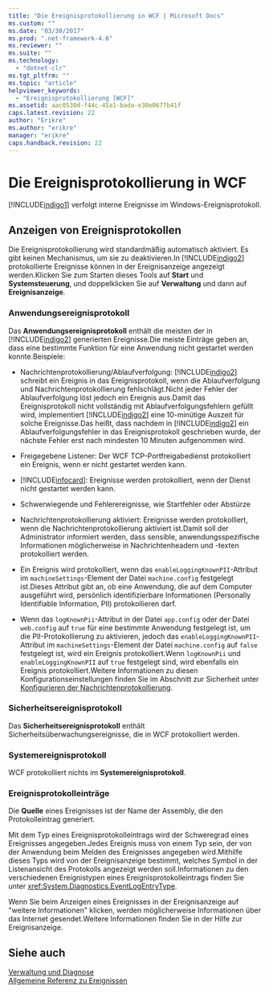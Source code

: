 ```yaml
---
title: "Die Ereignisprotokollierung in WCF | Microsoft Docs"
ms.custom: ""
ms.date: "03/30/2017"
ms.prod: ".net-framework-4.6"
ms.reviewer: ""
ms.suite: ""
ms.technology: 
  - "dotnet-clr"
ms.tgt_pltfrm: ""
ms.topic: "article"
helpviewer_keywords: 
  - "Ereignisprotokollierung [WCF]"
ms.assetid: aac0530d-f44c-45a1-bada-e30e0677b41f
caps.latest.revision: 22
author: "Erikre"
ms.author: "erikre"
manager: "erikre"
caps.handback.revision: 22
---
```

# Die Ereignisprotokollierung in WCF
[!INCLUDE[indigo1](../../../../../includes/indigo1-md.md)] verfolgt interne Ereignisse im Windows\-Ereignisprotokoll.  
  
## Anzeigen von Ereignisprotokollen  
 Die Ereignisprotokollierung wird standardmäßig automatisch aktiviert. Es gibt keinen Mechanismus, um sie zu deaktivieren.In [!INCLUDE[indigo2](../../../../../includes/indigo2-md.md)] protokollierte Ereignisse können in der Ereignisanzeige angezeigt werden.Klicken Sie zum Starten dieses Tools auf **Start** und **Systemsteuerung**, und doppelklicken Sie auf **Verwaltung** und dann auf **Ereignisanzeige**.  
  
### Anwendungsereignisprotokoll  
 Das **Anwendungsereignisprotokoll** enthält die meisten der in [!INCLUDE[indigo2](../../../../../includes/indigo2-md.md)] generierten Ereignisse.Die meiste Einträge geben an, dass eine bestimmte Funktion für eine Anwendung nicht gestartet werden konnte.Beispiele:  
  
-   Nachrichtenprotokollierung\/Ablaufverfolgung: [!INCLUDE[indigo2](../../../../../includes/indigo2-md.md)] schreibt ein Ereignis in das Ereignisprotokoll, wenn die Ablaufverfolgung und Nachrichtenprotokollierung fehlschlägt.Nicht jeder Fehler der Ablaufverfolgung löst jedoch ein Ereignis aus.Damit das Ereignisprotokoll nicht vollständig mit Ablaufverfolgungsfehlern gefüllt wird, implementiert [!INCLUDE[indigo2](../../../../../includes/indigo2-md.md)] eine 10\-minütige Auszeit für solche Ereignisse.Das heißt, dass nachdem in [!INCLUDE[indigo2](../../../../../includes/indigo2-md.md)] ein Ablaufverfolgungsfehler in das Ereignisprotokoll geschrieben wurde, der nächste Fehler erst nach mindesten 10 Minuten aufgenommen wird.  
  
-   Freigegebene Listener: Der WCF TCP\-Portfreigabedienst protokolliert ein Ereignis, wenn er nicht gestartet werden kann.  
  
-   [!INCLUDE[infocard](../../../../../includes/infocard-md.md)]: Ereignisse werden protokolliert, wenn der Dienst nicht gestartet werden kann.  
  
-   Schwerwiegende und Fehlerereignisse, wie Startfehler oder Abstürze  
  
-   Nachrichtenprotokollierung aktiviert: Ereignisse werden protokolliert, wenn die Nachrichtenprotokollierung aktiviert ist.Damit soll der Administrator informiert werden, dass sensible, anwendungsspezifische Informationen möglicherweise in Nachrichtenheadern und \-texten protokolliert werden.  
  
-   Ein Ereignis wird protokolliert, wenn das `enableLoggingKnownPII`\-Attribut im `machineSettings`\-Element der Datei `machine.config` festgelegt ist.Dieses Attribut gibt an, ob eine Anwendung, die auf dem Computer ausgeführt wird, persönlich identifizierbare Informationen \(Personally Identifiable Information, PII\) protokollieren darf.  
  
-   Wenn das `logKnownPii`\-Attribut in der Datei `app.config` oder der Datei `web.config` auf `true` für eine bestimmte Anwendung festgelegt ist, um die PII\-Protokollierung zu aktivieren, jedoch das `enableLoggingKnownPII`\-Attribut im `machineSettings`\-Element der Datei `machine.config` auf `false` festgelegt ist, wird ein Ereignis protokolliert.Wenn `logKnownPii` und `enableLoggingKnownPII` auf `true` festgelegt sind, wird ebenfalls ein Ereignis protokolliert.Weitere Informationen zu diesen Konfigurationseinstellungen finden Sie im Abschnitt zur Sicherheit unter [Konfigurieren der Nachrichtenprotokollierung](../../../../../docs/framework/wcf/diagnostics/configuring-message-logging.md).  
  
### Sicherheitsereignisprotokoll  
 Das **Sicherheitsereignisprotokoll** enthält Sicherheitsüberwachungsereignisse, die in WCF protokolliert werden.  
  
### Systemereignisprotokoll  
 WCF protokolliert nichts im **Systemereignisprotokoll**.  
  
### Ereignisprotokolleinträge  
 Die **Quelle** eines Ereignisses ist der Name der Assembly, die den Protokolleintrag generiert.  
  
 Mit dem Typ eines Ereignisprotokolleintrags wird der Schweregrad eines Ereignisses angegeben.Jedes Ereignis muss von einem Typ sein, der von der Anwendung beim Melden des Ereignisses angegeben wird.Mithilfe dieses Typs wird von der Ereignisanzeige bestimmt, welches Symbol in der Listenansicht des Protokolls angezeigt werden soll.Informationen zu den verschiedenen Ereignistypen eines Ereignisprotokolleintrags finden Sie unter <xref:System.Diagnostics.EventLogEntryType>.  
  
 Wenn Sie beim Anzeigen eines Ereignisses in der Ereignisanzeige auf "weitere Informationen" klicken, werden möglicherweise Informationen über das Internet gesendet.Weitere Informationen finden Sie in der Hilfe zur Ereignisanzeige.  
  
## Siehe auch  
 [Verwaltung und Diagnose](../../../../../docs/framework/wcf/diagnostics/index.md)   
 [Allgemeine Referenz zu Ereignissen](../../../../../docs/framework/wcf/diagnostics/event-logging/events-general-reference.md)